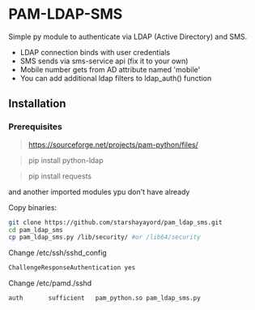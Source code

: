 # PAM-LDAP-SMS
Simple py module to authenticate via LDAP (Active Directory) and SMS.

  - LDAP connection binds with user credentials
  - SMS sends via sms-service api (fix it to your own)
  - Mobile number gets from AD attribute named 'mobile'
  - You can add additional ldap filters to ldap_auth() function
  
## Installation
### Prerequisites
> https://sourceforge.net/projects/pam-python/files/

> pip install python-ldap

> pip install requests

and another imported modules ypu don't have already 

Copy binaries:
```sh
git clone https://github.com/starshayayord/pam_ldap_sms.git
cd pam_ldap_sms
cp pam_ldap_sms.py /lib/security/ #or /lib64/security
```
Change /etc/ssh/sshd_config
```sh
ChallengeResponseAuthentication yes
```
Change /etc/pamd./sshd
```sh
auth       sufficient   pam_python.so pam_ldap_sms.py
```
